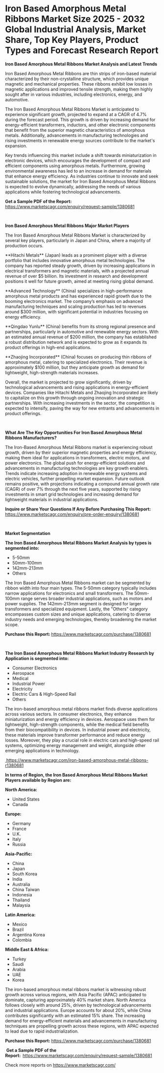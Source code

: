 <p><h1>Iron Based Amorphous Metal Ribbons Market Size 2025 - 2032 Global Industrial Analysis, Market Share, Top Key Players, Product Types and Forecast Research Report</h1></p><p><strong>Iron Based Amorphous Metal Ribbons Market Analysis and Latest Trends</strong></p>
<p><p>Iron Based Amorphous Metal Ribbons are thin strips of iron-based material characterized by their non-crystalline structure, which provides unique magnetic and mechanical properties. These ribbons exhibit low losses in magnetic applications and improved tensile strength, making them highly sought after in various industries, including electronics, energy, and automotive.</p><p>The Iron Based Amorphous Metal Ribbons Market is anticipated to experience significant growth, projected to expand at a CAGR of 4.7% during the forecast period. This growth is driven by increasing demand for energy-efficient transformers, inductors, and other electronic components that benefit from the superior magnetic characteristics of amorphous metals. Additionally, advancements in manufacturing technologies and rising investments in renewable energy sources contribute to the market's expansion.</p><p>Key trends influencing this market include a shift towards miniaturization in electronic devices, which encourages the development of compact and efficient components using amorphous metals. Furthermore, growing environmental awareness has led to an increase in demand for materials that enhance energy efficiency. As industries continue to innovate and seek sustainable solutions, the market for Iron Based Amorphous Metal Ribbons is expected to evolve dynamically, addressing the needs of various applications while fostering technological advancements.</p></p>
<p><strong>Get a Sample PDF of the Report:&nbsp;</strong> <a href="https://www.marketscagr.com/enquiry/request-sample/1380681?utm_campaign=2235&utm_medium=2&utm_source=Github&utm_content=ia&utm_term=01022025&utm_id=iron-based-amorphous-metal-ribbons">https://www.marketscagr.com/enquiry/request-sample/1380681</a></p>
<p>&nbsp;</p>
<p><strong>Iron Based Amorphous Metal Ribbons Major Market Players</strong></p>
<p><p>The Iron Based Amorphous Metal Ribbons Market is characterized by several key players, particularly in Japan and China, where a majority of production occurs. </p><p>**Hitachi Metals** (Japan) leads as a prominent player with a diverse portfolio that includes innovative amorphous metal technologies. The company has reported steady growth, driven by increasing applications in electrical transformers and magnetic materials, with a projected annual revenue of over $5 billion. Its investment in research and development positions it well for future growth, aimed at meeting rising global demand.</p><p>**Advanced Technology** (China) specializes in high-performance amorphous metal products and has experienced rapid growth due to the booming electronics market. The company’s emphasis on advanced manufacturing techniques and scaling production has led to revenues around $300 million, with significant potential in industries focusing on energy efficiency.</p><p>**Qingdao Yunlu** (China) benefits from its strong regional presence and partnerships, particularly in automotive and renewable energy sectors. With an estimated annual revenue of $200 million, the company has established a robust distribution network and is expected to grow as it expands its product offerings in high-end applications.</p><p>**Zhaojing Incorporated** (China) focuses on producing thin ribbons of amorphous metal, catering to specialized electronics. Their revenue is approximately $100 million, but they anticipate growth as demand for lightweight, high-strength materials increases.</p><p>Overall, the market is projected to grow significantly, driven by technological advancements and rising applications in energy-efficient devices. Companies like Hitachi Metals and Zhaojing Incorporated are likely to capitalize on this growth through ongoing innovation and strategic partnerships. With increasing investments in the sector, the competition is expected to intensify, paving the way for new entrants and advancements in product offerings.</p></p>
<p>&nbsp;</p>
<p><strong>What Are The Key Opportunities For Iron Based Amorphous Metal Ribbons Manufacturers?</strong></p>
<p><p>The Iron-Based Amorphous Metal Ribbons market is experiencing robust growth, driven by their superior magnetic properties and energy efficiency, making them ideal for applications in transformers, electric motors, and power electronics. The global push for energy-efficient solutions and advancements in manufacturing technologies are key growth enablers. Trends indicate increasing adoption in renewable energy systems and electric vehicles, further propelling market expansion. Future outlook remains positive, with projections indicating a compound annual growth rate (CAGR) of over 7% through the next five years, supported by rising investments in smart grid technologies and increasing demand for lightweight materials in industrial applications.</p></p>
<p><strong>Inquire or Share Your Questions If Any Before Purchasing This Report:</strong> <a href="https://www.marketscagr.com/enquiry/pre-order-enquiry/1380681?utm_campaign=2235&utm_medium=2&utm_source=Github&utm_content=ia&utm_term=01022025&utm_id=iron-based-amorphous-metal-ribbons">https://www.marketscagr.com/enquiry/pre-order-enquiry/1380681</a></p>
<p>&nbsp;</p>
<p><strong>Market Segmentation</strong></p>
<p><strong>The Iron Based Amorphous Metal Ribbons Market Analysis by types is segmented into:</strong></p>
<p><ul><li>5-50mm</li><li>50mm-100mm</li><li>142mm-213mm</li><li>Others</li></ul></p>
<p><p>The Iron Based Amorphous Metal Ribbons market can be segmented by ribbon width into four main types. The 5-50mm category typically includes narrow applications for electronics and small transformers. The 50mm-100mm range serves broader industrial applications, such as motors and power supplies. The 142mm-213mm segment is designed for larger transformers and specialized equipment. Lastly, the "Others" category encompasses custom sizes and unique applications, catering to diverse industry needs and emerging technologies, thereby broadening the market scope.</p></p>
<p><strong>Purchase this Report:&nbsp;</strong><a href="https://www.marketscagr.com/purchase/1380681?utm_campaign=2235&utm_medium=2&utm_source=Github&utm_content=ia&utm_term=01022025&utm_id=iron-based-amorphous-metal-ribbons">https://www.marketscagr.com/purchase/1380681</a></p>
<p>&nbsp;</p>
<p><strong>The Iron Based Amorphous Metal Ribbons Market Industry Research by Application is segmented into:</strong></p>
<p><ul><li>Consumer Electronics</li><li>Aerospace</li><li>Medical</li><li>Industrial Power</li><li>Electricity</li><li>Electric Cars & High-Speed Rail</li><li>Others</li></ul></p>
<p><p>The iron-based amorphous metal ribbons market finds diverse applications across various sectors. In consumer electronics, they enhance miniaturization and energy efficiency in devices. Aerospace uses them for lightweight, high-strength components, while the medical field benefits from their biocompatibility in devices. In industrial power and electricity, these materials improve transformer performance and reduce energy losses. Moreover, they play a crucial role in electric cars and high-speed rail systems, optimizing energy management and weight, alongside other emerging applications in technology.</p></p>
<p><a href="https://www.marketscagr.com/iron-based-amorphous-metal-ribbons-r1380681?utm_campaign=2235&utm_medium=2&utm_source=Github&utm_content=ia&utm_term=01022025&utm_id=iron-based-amorphous-metal-ribbons">&nbsp;https://www.marketscagr.com/iron-based-amorphous-metal-ribbons-r1380681</a></p>
<p><strong>In terms of Region, the Iron Based Amorphous Metal Ribbons Market Players available by Region are:</strong></p>
<p>
    <p> <strong> North America: </strong>
        <ul>
            <li>United States</li>
            <li>Canada</li>
        </ul>
        </p> 
    <p> <strong> Europe: </strong>
        <ul>
            <li>Germany</li>
            <li>France</li>
            <li>U.K.</li>
            <li>Italy</li>
            <li>Russia</li>
        </ul>
        </p> 
    <p> <strong> Asia-Pacific: </strong>
        <ul>
            <li>China</li>
            <li>Japan</li>
            <li>South Korea</li>
            <li>India</li>
            <li>Australia</li>
            <li>China Taiwan</li>
            <li>Indonesia</li>
            <li>Thailand</li>
            <li>Malaysia</li>
        </ul>
        </p> 
    <p> <strong> Latin America: </strong>
        <ul>
            <li>Mexico</li>
            <li>Brazil</li>
            <li>Argentina Korea</li>
            <li>Colombia</li>
        </ul>
        </p> 
    <p> <strong> Middle East & Africa: </strong>
        <ul>
            <li>Turkey</li>
            <li>Saudi</li>
            <li>Arabia</li>
            <li>UAE</li>
            <li>Korea</li>
        </ul>
    </p>
    </p>
<p><p>The iron-based amorphous metal ribbons market is witnessing robust growth across various regions, with Asia Pacific (APAC) anticipated to dominate, capturing approximately 40% market share. North America follows closely with around 25%, driven by technological advancements and industrial applications. Europe accounts for about 20%, while China contributes significantly with an estimated 15% share. The increasing demand for energy-efficient materials and advancements in manufacturing techniques are propelling growth across these regions, with APAC expected to lead due to rapid industrialization.</p></p>
<p><strong>Purchase this Report: </strong><a href="https://www.marketscagr.com/purchase/1380681?utm_campaign=2235&utm_medium=2&utm_source=Github&utm_content=ia&utm_term=01022025&utm_id=iron-based-amorphous-metal-ribbons">https://www.marketscagr.com/purchase/1380681</a></p>
<p>&nbsp;<strong>Get a Sample PDF of the Report:&nbsp;&nbsp;</strong><a href="https://www.marketscagr.com/enquiry/request-sample/1380681?utm_campaign=2235&utm_medium=2&utm_source=Github&utm_content=ia&utm_term=01022025&utm_id=iron-based-amorphous-metal-ribbons">https://www.marketscagr.com/enquiry/request-sample/1380681</a></p>
<p><strong></strong></p>
<p>Check more reports on <a href="https://www.marketscagr.com/?utm_campaign=2235&utm_medium=2&utm_source=Github&utm_content=ia&utm_term=01022025&utm_id=iron-based-amorphous-metal-ribbons">https://www.marketscagr.com/</a></p>